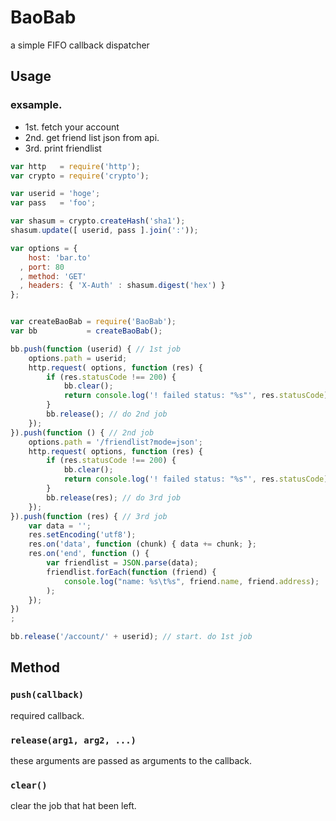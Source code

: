 # BaoBab

a simple FIFO callback dispatcher

## Usage

### exsample.

- 1st. fetch your account
- 2nd. get friend list json from api.
- 3rd. print friendlist

```javascript
var http   = require('http');
var crypto = require('crypto');

var userid = 'hoge';
var pass   = 'foo';

var shasum = crypto.createHash('sha1');
shasum.update([ userid, pass ].join(':'));

var options = {
    host: 'bar.to'
  , port: 80
  , method: 'GET'
  , headers: { 'X-Auth' : shasum.digest('hex') }
};


var createBaoBab = require('BaoBab');
var bb           = createBaoBab();

bb.push(function (userid) { // 1st job
    options.path = userid;
    http.request( options, function (res) {
        if (res.statusCode !== 200) {
            bb.clear();
            return console.log('! failed status: "%s"', res.statusCode);
        }
        bb.release(); // do 2nd job
    });
}).push(function () { // 2nd job
    options.path = '/friendlist?mode=json';
    http.request( options, function (res) {
        if (res.statusCode !== 200) {
            bb.clear();
            return console.log('! failed status: "%s"', res.statusCode);
        }
        bb.release(res); // do 3rd job
    });
}).push(function (res) { // 3rd job
    var data = '';
    res.setEncoding('utf8');
    res.on('data', function (chunk) { data += chunk; };
    res.on('end', function () {
        var friendlist = JSON.parse(data);
        friendlist.forEach(function (friend) {
            console.log("name: %s\t%s", friend.name, friend.address);
        );
    });
})
;

bb.release('/account/' + userid); // start. do 1st job
```

## Method

### `push(callback)`

required callback.

### `release(arg1, arg2, ...)`

these arguments are passed as arguments to the callback.

### `clear()`

clear the job that hat been left.



